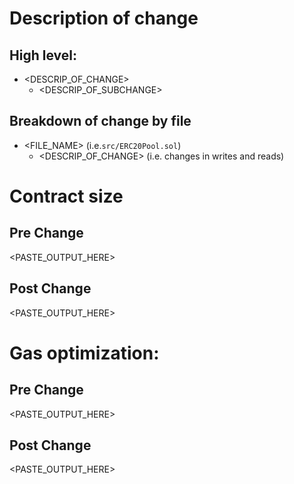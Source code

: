 # Description of change
## High level:
* <DESCRIP_OF_CHANGE>
  * <DESCRIP_OF_SUBCHANGE>

## Breakdown of change by file
* <FILE_NAME> (i.e.`src/ERC20Pool.sol`)
  * <DESCRIP_OF_CHANGE> (i.e. changes in writes and reads)

# Contract size
## Pre Change
<PASTE_OUTPUT_HERE>
## Post Change
<PASTE_OUTPUT_HERE>

# Gas optimization:
## Pre Change
<PASTE_OUTPUT_HERE>
## Post Change
<PASTE_OUTPUT_HERE>

